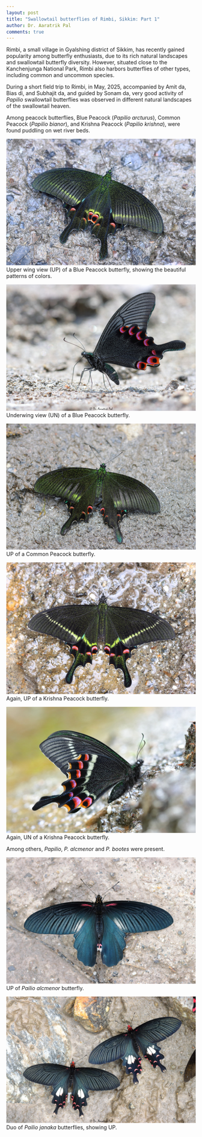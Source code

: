 ```yaml
---
layout: post
title: "Swallowtail butterflies of Rimbi, Sikkim: Part 1"
author: Dr. Aaratrik Pal
comments: true
---
```


Rimbi, a small village in Gyalshing district of Sikkim, has recently gained popularity among butterfly enthusiasts, due to its rich natural landscapes and swallowtail butterfly diversity. However, situated close to the Kanchenjunga National Park, Rimbi also harbors butterflies of other types, including common and uncommon species.

During a short field trip to Rimbi, in May, 2025, accompanied by Amit da, Bias di, and Subhajit da, and guided by Sonam da, very good activity of _Papilio_ swallowtail butterflies was observed in different natural landscapes of the swallowtail heaven.

Among peacock butterflies, Blue Peacock (_Papilio arcturus_), Common Peacock (_Papilio bianor_), and Krishna Peacock (_Papilio krishna_), were found puddling on wet river beds.

![](/files/papilio-arcturus.JPG "UP of a Blue Peacock butterfly")
Upper wing view (UP) of a Blue Peacock butterfly, showing the beautiful patterns of colors.

![](/files/papilio-arcturus-un.JPG "UN view of a Blue Peacock butterfly")
Underwing view (UN) of a Blue Peacock butterfly.

![](/files/IMG_2052.JPG "UP of a Common Peacock butterfly")
UP of a Common Peacock butterfly.

![](/files/papilio-krishna.JPG "A Krishna Peacock butterfly")
Again, UP of a Krishna Peacock butterfly.

![](/files/IMG_2028.JPG "UN of Krishna Peacock butterfly")
Again, UN of a Krishna Peacock butterfly.

Among others, _Papilio_, _P. alcmenor_ and _P. bootes_ were present.

![](/files/IMG_2115.JPG "Papilio alcmenor UP")
UP of _Pailio alcmenor_ butterfly.

![](/files/papilio-janaka.JPG "Duo Papilio janaka butterflies")
Duo of _Pailio janaka_ butterflies, showing UP. 
